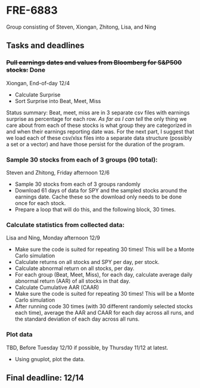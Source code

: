 # FRE-6883

Group consisting of Steven, Xiongan, Zhitong, Lisa, and Ning

## Tasks and deadlines
### ~~Pull earnings dates and values from Bloomberg for S&P500 stocks:~~ Done
Xiongan, End-of-day 12/4
- Calculate Surprise
- Sort Surprise into Beat, Meet, Miss

Status summary: 
Beat, meet, miss are in 3 separate csv files with earnings surprise as percentage for each row. *As far as I can tell* the only thing we care about from each of these stocks is what group they are categorized in and when their earnings reporting date was. For the next part, I suggest that we load each of these csv/xlsx files into a separate data structure (possibly a set or a vector) and have those persist for the duration of the program. 

### Sample 30 stocks from each of 3 groups (90 total):
Steven and Zhitong, Friday afternoon 12/6
 - Sample 30 stocks from each of 3 groups randomly
 - Download 61 days of data for SPY and the sampled stocks around the earnings date. Cache these so the download only needs to be done once for each stock.
 - Prepare a loop that will do this, and the following block, 30 times.
 
 ### Calculate statistics from collected data:
 Lisa and Ning, Monday afternoon 12/9
 - Make sure the code is suited for repeating 30 times! This will be a Monte Carlo simulation
 - Calculate returns on all stocks and SPY per day, per stock.
 - Calculate abnormal return on all stocks, per day.
 - For each group (Beat, Meet, Miss), for each day, calculate average daily abnormal return (AAR) of all stocks in that day.
 - Calculate Cumulative AAR (CAAR)
 - Make sure the code is suited for repeating 30 times! This will be a Monte Carlo simulation
 - After running code 30 times (with 30 different randomly selected stocks each time), average the AAR and CAAR for each day across all runs, and the standard deviation of each day across all runs.
 
 ### Plot data
 TBD, Before Tuesday 12/10 if possible, by Thursday 11/12 at latest.
 - Using gnuplot, plot the data.
 
 ## Final deadline: 12/14
